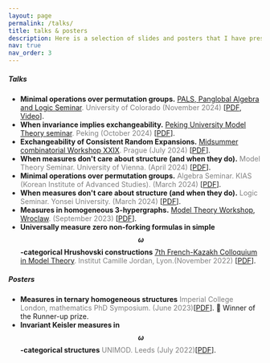 ```yaml
---
layout: page
permalink: /talks/
title: talks & posters
description: Here is a selection of slides and posters that I have presented at conferences or seminars. Please email me if you would like the slides or notes from any talk that I haven't uploaded on this site yet.
nav: true
nav_order: 3
---
```


##### **Talks**
* **Minimal operations over permutation groups.** <span style="color:gray">
[PALS, Panglobal Algebra and Logic Seminar](https://math.colorado.edu/algebralogic/paolo-marimon1.html). University of Colorado (November 2024)
</span>[[PDF](http://paolomarimon.github.io/assets/pdf/talks/PALS_2024NOV.pdf), [Video](https://youtu.be/RO60Z__JHkE)].
* **When invariance implies exchangeability.** <span style="color:gray">
[Peking University Model Theory seminar](http://faculty.bicmr.pku.edu.cn/~kyle/pkuMTS.html). Peking (October 2024)
</span>[[PDF](http://paolomarimon.github.io/assets/pdf/talks/PKU2024.pdf)].
* **Exchangeability of Consistent Random Expansions.** <span style="color:gray">
[Midsummer combinatorial Workshop XXIX](https://www.mff.cuni.cz/en/kam/events/mcw/mcw-2024). Prague (July 2024)
</span>[[PDF](http://paolomarimon.github.io/assets/pdf/talks/MidsummerCombinatorics2024.pdf)].
* **When measures don't care about structure (and when they do).** <span style="color:gray">
Model Theory Seminar. University of Vienna. (April 2024)
</span>[[PDF](http://paolomarimon.github.io/assets/pdf/talks/Vienna_talk_2024.pdf)].
* **Minimal operations over permutation groups.** <span style="color:gray">
Algebra Seminar. KIAS (Korean Institute of Advanced Studies). (March 2024)
</span>[[PDF](http://paolomarimon.github.io/assets/pdf/talks/KIAS_talk_2024.pdf)].
* **When measures don't care about structure (and when they do).** <span style="color:gray">
Logic Seminar. Yonsei University. (March 2024)
</span>[[PDF](http://paolomarimon.github.io/assets/pdf/talks/Yonsei_talk_2024.pdf)].
* **Measures in homogeneous 3-hypergraphs.** <span style="color:gray">
[Model Theory Workshop, Wroclaw](https://www.math.uni.wroc.pl/~pkowa/work23.html). (September 2023)
</span>[[PDF](http://paolomarimon.github.io/assets/pdf/talks/Wroclaw_talk.pdf)].
* **Universally measure zero non-forking formulas in
simple $$\omega $$-categorical Hrushovski constructions** <span style="color:gray"> [7th French-Kazakh Colloquium in Model Theory](http://math.univ-lyon1.fr/homes-www/wagner/7CFK/7CFK.html). Institut
Camille Jordan, Lyon.(November 2022) </span>[[PDF](http://paolomarimon.github.io/assets/pdf/talks/LYON_talk_2022.pdf)].

##### **Posters**
* **Measures in ternary homogeneous structures** <span style="color:gray">Imperial College London, mathematics PhD Symposium. (June 2023)</span>[[PDF](http://paolomarimon.github.io/assets/pdf/posters/TERNARY_poster.pdf)]. :tada: Winner of the Runner-up prize.
* **Invariant Keisler measures in $$\omega$$-categorical structures**  <span style="color:gray"> UNIMOD. Leeds (July 2022)</span>[[PDF](http://paolomarimon.github.io/assets/pdf/posters/UNIMOD_poster.pdf)].

